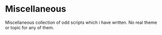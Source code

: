 Miscellaneous
=============

Miscellaneous collection of odd scripts which i have written. No real theme or topic for any of them.
